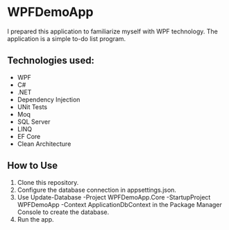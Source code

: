 # WPFDemoApp

I prepared this application to familiarize myself with WPF technology. The application is a simple to-do list program.

## Technologies used:

- WPF
- C#
- .NET
- Dependency Injection
- UNit Tests
- Moq
- SQL Server
- LINQ
- EF Core
- Clean Architecture

## How to Use

1. Clone this repository.
2. Configure the database connection in appsettings.json.
3. Use Update-Database -Project WPFDemoApp.Core -StartupProject WPFDemoApp -Context ApplicationDbContext in the Package Manager Console to create the database.
4. Run the app.
